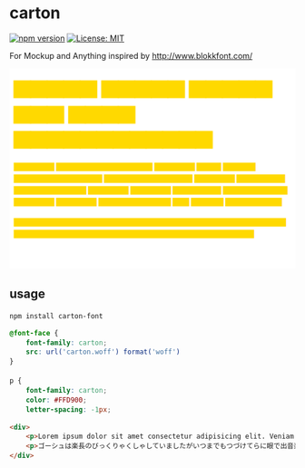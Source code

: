 # carton

[![npm version](https://badge.fury.io/js/carton-font.svg)](https://badge.fury.io/js/carton-font)
[![License: MIT](https://img.shields.io/badge/License-MIT-yellow.svg)](https://opensource.org/licenses/MIT)

For Mockup and Anything
inspired by http://www.blokkfont.com/

![demo.png](demo.png)

## usage

```command
npm install carton-font
```

```css
@font-face {
    font-family: carton;
    src: url('carton.woff') format('woff')
}

p {
    font-family: carton;
    color: #FFD900;
    letter-spacing: -1px;
```

```html
<div>
    <p>Lorem ipsum dolor sit amet consectetur adipisicing elit. Veniam obcaecati totam iste, soluta incidunt amet? Rerum voluptate ab amet beatae!</p>
    <p>ゴーシュは楽長のびっくりゃくしゃしていましたがいつまでもつづけてらに眼で出音楽なまし。またどんどんいい気ないだという町ますまし。</p>
</div>
```
